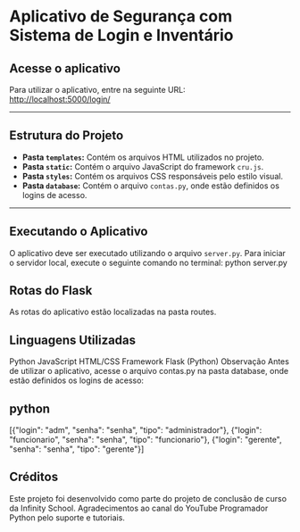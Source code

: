 # Aplicativo de Segurança com Sistema de Login e Inventário

## Acesse o aplicativo
Para utilizar o aplicativo, entre na seguinte URL:  
[http://localhost:5000/login/](http://localhost:5000/login/)

---

## Estrutura do Projeto

- **Pasta `templates`:** Contém os arquivos HTML utilizados no projeto.
- **Pasta `static`:** Contém o arquivo JavaScript do framework `cru.js`.
- **Pasta `styles`:** Contém os arquivos CSS responsáveis pelo estilo visual.
- **Pasta `database`:** Contém o arquivo `contas.py`, onde estão definidos os logins de acesso.

---

## Executando o Aplicativo

O aplicativo deve ser executado utilizando o arquivo `server.py`. Para iniciar o servidor local, execute o seguinte comando no terminal:
python server.py

## Rotas do Flask
As rotas do aplicativo estão localizadas na pasta routes.

## Linguagens Utilizadas
Python
JavaScript
HTML/CSS
Framework Flask (Python)
Observação
Antes de utilizar o aplicativo, acesse o arquivo contas.py na pasta database, onde estão definidos os logins de acesso:

## python

[{"login": "adm", "senha": "senha", "tipo": "administrador"},
 {"login": "funcionario", "senha": "senha", "tipo": "funcionario"},
 {"login": "gerente", "senha": "senha", "tipo": "gerente"}]


## Créditos
Este projeto foi desenvolvido como parte do projeto de conclusão de curso da Infinity School. Agradecimentos ao canal do YouTube Programador Python pelo suporte e tutoriais.


